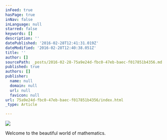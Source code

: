 ```yaml
---
inFeed: true
hasPage: true
inNav: false
inLanguage: null
starred: false
keywords: []
description: ''
datePublished: '2016-02-28T12:41:31.019Z'
dateModified: '2016-02-28T12:40:38.051Z'
title: ''
author: []
sourcePath: _posts/2016-02-28-75a9e24d-fbc0-47eb-baec-f017851b4356.md
published: true
authors: []
publisher:
  name: null
  domain: null
  url: null
  favicon: null
url: 75a9e24d-fbc0-47eb-baec-f017851b4356/index.html
_type: Article

---
```

![](https://the-grid-user-content.s3-us-west-2.amazonaws.com/cccb60a4-01a8-45b8-a703-3a70019e0c58.png)

Welcome to the beautiful world of mathematics.